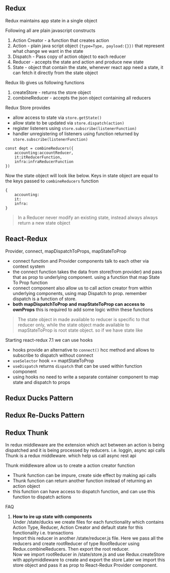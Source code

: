 ## Redux

Redux maintains app state in a single object

Following all are plain javascript constructs

1. Action Creator - a function that creates action
2. Action - plain java script object `{type=Type, payload:{}})` that represent what change we want in the state
3. Dispatch - Pass copy of action object to each reducer
4. Reducer - accepts the state and action and produce new state
5. State - object that contain the state, whenever react app need a state, it can fetch it directly from the state object

Redux lib gives us following functions

1. createStore - returns the store object
2. combineReducer - accepts the json object containing all reducers

Redux Store provides

- allow access to state via `store.getState()`
- allow state to be updated via `store.dispatch(action)`
- register listeners using `store.subscribe(listenerFunction)`
- handler unregistering of listeners using function returned by `store.subscribe(listenerFunction)`

```
const dept = combineReducers({
    accounting:accountReducer,
    it:itReducerFunction,
    infra:infraReducerFunction
})
```

Now the state object will look like below. Keys in state object are equal to the keys passed to `combineReducers` function

```
{
    accounting:
    it:
    infra:
}
```

> In a Reducer never modify an existing state, instead always always return a new state object

## React-Redux

Provider, connect, mapDispatchToProps, mapStateToProp

- connect function and Provider components talk to each other via context system
- the connect function takes the data from store(from provider) and pass that as prop to underlying component. using a function that map State To Prop function
- connect component also allow us to call action creator from within underlying components, using map Dispatch to prop. remember dispatch is a function of store.
- **both mapDispatchToProp and mapStateToProp can access to ownProps** this is required to add some logic within these functions

> The state object in made available to reducer is specific to that reducer only, while the state object made available to mapStateToProp is root state object. so if we have state like

Starting react-redux 7.1 we can use hooks

- hooks provide an alternative to `connect()` hcc method and allows to subscribe to dispatch without connect
- `useSelector` hook == maptStateToProp
- `useDispatch` returns `dispatch` that can be used within function component
- using hooks no need to write a separate container component to map state and dispatch to props

## Redux Ducks Pattern

## Redux Re-Ducks Pattern

## Redux Thunk

In redux middleware are the extension which act between an action is being dispatched and it is being processed by reducers. i.e. loggin, async api calls</br>
Thunk is a redux middleware. which help us call async rest api</br>

Thunk middleware allow us to create a action creator function</br>

- Thunk function can be impure, create side effect by making api calls
- Thunk function can return another function instead of returning an action object
- this function can have access to dispatch function, and can use this function to dispatch actions

FAQ

1. **How to ire up state with components**</br>
   Under /state/ducks we create files for each functionality which contains Action Type, Reducer, Action Creator and default state for this functionality i.e. transactions</br>
   Import this reducer in another /state/reducer.js file. Here we pass all the reducers and create rootReducer of type RootReducer using Redux.combineReducers. Then export the root reducer. </br>
   Now we import rootReducer in /state/store.js and use Redux.createStore with applymiddleware to create and export the store</b>
   Later we import this store object and pass it as prop to React-Redux Provider component.</b>
